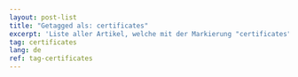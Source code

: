 ```yaml
---
layout: post-list
title: "Getagged als: certificates"
excerpt: 'Liste aller Artikel, welche mit der Markierung "certificates" versehen wurden.'  
tag: certificates
lang: de
ref: tag-certificates
---
```

